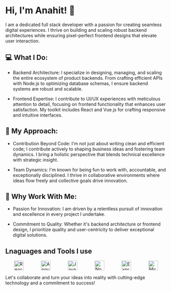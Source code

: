 # Hi, I'm Anahit! 👋

I am a dedicated full stack developer with a passion for creating seamless digital experiences. I thrive on building and scaling robust backend architectures while ensuring pixel-perfect frontend designs that elevate user interaction.

## 💻 What I Do:

- Backend Architecture: I specialize in designing, managing, and scaling the entire ecosystem of product backends. From crafting efficient APIs with Node.js to optimizing database schemas, I ensure backend systems are robust and scalable.

- Frontend Expertise: I contribute to UI/UX experiences with meticulous attention to detail, focusing on frontend functionality that enhances user satisfaction. My toolkit includes React and Vue.js for crafting responsive and intuitive interfaces.

## 🚀 My Approach:

- Contribution Beyond Code: I'm not just about writing clean and efficient code; I contribute actively to shaping business ideas and fostering team dynamics. I bring a holistic perspective that blends technical excellence with strategic insight.

- Team Dynamics: I'm known for being fun to work with, accountable, and exceptionally disciplined. I thrive in collaborative environments where ideas flow freely and collective goals drive innovation.

## 🌟 Why Work With Me:

- Passion for Innovation: I am driven by a relentless pursuit of innovation and excellence in every project I undertake.

- Commitment to Quality: Whether it's backend architecture or frontend design, I prioritize quality and user-centricity to deliver exceptional digital solutions.

## Lnaguages and Tools I use

<div style="display: flex; justify-content: space-around; align-items: center; width: 100%;">
    <!-- React -->
    <img src="https://upload.wikimedia.org/wikipedia/commons/a/a7/React-icon.svg" alt="React" width="30" height="30"/>
 <!-- Angular -->
    <img src="https://angular.io/assets/images/logos/angular/angular.svg" alt="Angular" width="30" height="30"/>
 <!-- JavaScript -->
    <img src="https://upload.wikimedia.org/wikipedia/commons/6/6a/JavaScript-logo.png" alt="JavaScript" width="30" height="30"/>
<!-- Node.js -->
    <img src="https://upload.wikimedia.org/wikipedia/commons/d/d9/Node.js_logo.svg" alt="Node.js" width="30" height="30"/>
<!-- Express.js -->
    <img src="https://upload.wikimedia.org/wikipedia/commons/6/64/Expressjs.png" alt="Express.js" width="30" height="30"/>
<!-- MySQL -->
    <img src="https://upload.wikimedia.org/wikipedia/en/d/dd/MySQL_logo.svg" alt="MySQL" width="30" height="30"/>
</div>

Let's collaborate and turn your ideas into reality with cutting-edge technology and a commitment to success!
